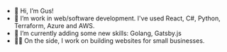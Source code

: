 - 👋 Hi, I’m Gus!
- 👀 I’m work in web/software development. I've used React, C#, Python, Terraform, Azure and AWS.
- 🌱 I’m currently adding some new skills: Golang, Gatsby.js
- 👨‍💻 On the side, I work on building websites for small businesses.


<!---
- 📫 How to reach me:

[<img src="https://user-images.githubusercontent.com/68017589/210603423-ff3c83cb-f47c-4d82-a87a-5b1598c7e721.png" width="25"/> 

(https://twitter.com/Gus_Jime) [📩](recruitment@gusj.dev)
-->

